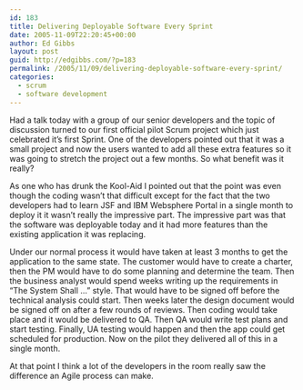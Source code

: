 ```yaml
---
id: 183
title: Delivering Deployable Software Every Sprint
date: 2005-11-09T22:20:45+00:00
author: Ed Gibbs
layout: post
guid: http://edgibbs.com/?p=183
permalink: /2005/11/09/delivering-deployable-software-every-sprint/
categories:
  - scrum
  - software development
---
```

Had a talk today with a group of our senior developers and the topic of discussion turned to our first official pilot Scrum project which just celebrated it&#8217;s first Sprint. One of the developers pointed out that it was a small project and now the users wanted to add all these extra features so it was going to stretch the project out a few months. So what benefit was it really?

As one who has drunk the Kool-Aid I pointed out that the point was even though the coding wasn&#8217;t that difficult except for the fact that the two developers had to learn JSF and IBM Websphere Portal in a single month to deploy it it wasn&#8217;t really the impressive part. The impressive part was that the software was deployable today and it had more features than the existing application it was replacing.

Under our normal process it would have taken at least 3 months to get the application to the same state. The customer would have to create a charter, then the PM would have to do some planning and determine the team. Then the business analyst would spend weeks writing up the requirements in &#8220;The System Shall &#8230;&#8221; style. That would have to be signed off before the technical analysis could start. Then weeks later the design document would be signed off on after a few rounds of reviews. Then coding would take place and it would be delivered to QA. Then QA would write test plans and start testing. Finally, UA testing would happen and then the app could get scheduled for production. Now on the pilot they delivered all of this in a single month.

At that point I think a lot of the developers in the room really saw the difference an Agile process can make.